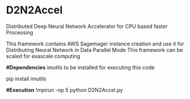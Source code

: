 # D2N2Accel
Distributed Deep Neural Network Accelerator for CPU based faster Processing

This framework contains AWS Sagemager instance creation and use it for Distributing Neural Network in Data Parallel Mode
This framework can be scaled for exascale computing

**#Dependencies**
imutils to be installed for executing this code

pip install imutils

**#Execution**
!mpirun -np 5 python D2N2Accel.py
